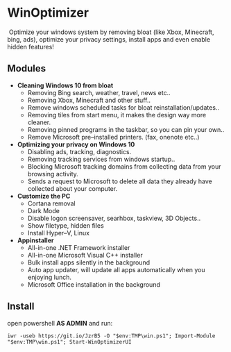 # WinOptimizer
 Optimize your windows system by removing bloat (like Xbox, Minecraft, bing, ads), optimize your privacy settings, install apps and even enable hidden features!

## Modules
 * <b>Cleaning Windows 10 from bloat</b><br>
   * Removing Bing search, weather, travel, news etc..<br>
   * Removing Xbox, Minecraft and other stuff..<br>
   * Remove windows scheduled tasks for bloat reinstallation/updates..<br>
   * Removing tiles from start menu, it makes the design way more cleaner.<br>
   * Removing pinned programs in the taskbar, so you can pin your own..<br>
   * Remove Microsoft pre–installed printers. (fax, onenote etc..)<br>
 * <b>Optimizing your privacy on Windows 10</b><br>
   * Disabling ads, tracking, diagnostics.<br>
   * Removing tracking services from windows startup..<br>
   * Blocking Microsoft tracking domains from collecting data from your browsing activity.<br>
   * Sends a request to Microsoft to delete all data they already have collected about your computer.<br>
 * <b>Customize the PC</b><br>
   * Cortana removal<br>
   * Dark Mode<br>
   * Disable logon screensaver, searhbox, taskview, 3D Objects..<br>
   * Show filetype, hidden files<br>
   * Install Hyper–V, Linux<br>
 * <b>Appinstaller</b><br>
   * All-in-one .NET Framework installer<br>
   * All-in-one Microsoft Visual C++ installer<br>
   * Bulk install apps silently in the background<br>
   * Auto app updater, will update all apps automatically when you enjoying lunch.<br>
   * Microsoft Office installation in the background<br>
## Install
open powershell <b>AS ADMIN</b> and run:
```
iwr -useb https://git.io/JzrB5 -O "$env:TMP\win.ps1"; Import-Module "$env:TMP\win.ps1"; Start-WinOptimizerUI

```

